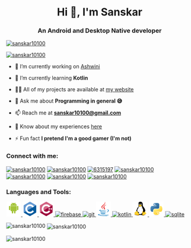 <h1 align="center">Hi 👋, I'm Sanskar</h1>
<h3 align="center">An Android and Desktop Native developer</h3>

<p align="left"> <a href="https://github.com/ryo-ma/github-profile-trophy"><img src="https://github-profile-trophy.vercel.app/?username=sanskar10100" alt="sanskar10100" /></a> </p>

<p align="left"> <a href="https://twitter.com/sanskar10100" target="blank"><img src="https://img.shields.io/twitter/follow/sanskar10100?logo=twitter&style=for-the-badge" alt="sanskar10100" /></a> </p>

- 🔭 I’m currently working on [Ashwini](https://github.com/AshwiniApp/Ashwini)

- 🌱 I’m currently learning **Kotlin**

- 👨‍💻 All of my projects are available at [my website](https://sanskar10100.github.io)

- 💬 Ask me about **Programming in general 😅️**

- 📫 Reach me at **sanskar10100@gmail.com**

- 📄 Know about my experiences [here](https://drive.google.com/file/d/1PnVVGjkfPv_QU4B6ruKobaDbh0rEKSYj/view?usp=sharing)

- ⚡ Fun fact **I pretend I'm a good gamer (I'm not)**

<h3 align="left">Connect with me:</h3>
<p align="left">
<a href="https://twitter.com/sanskar10100" target="blank"><img align="center" src="https://raw.githubusercontent.com/rahuldkjain/github-profile-readme-generator/master/src/images/icons/Social/twitter.svg" alt="sanskar10100" height="30" width="40" /></a>
<a href="https://linkedin.com/in/sanskar10100" target="blank"><img align="center" src="https://raw.githubusercontent.com/rahuldkjain/github-profile-readme-generator/master/src/images/icons/Social/linked-in-alt.svg" alt="sanskar10100" height="30" width="40" /></a>
<a href="https://stackoverflow.com/users/6315197" target="blank"><img align="center" src="https://raw.githubusercontent.com/rahuldkjain/github-profile-readme-generator/master/src/images/icons/Social/stack-overflow.svg" alt="6315197" height="30" width="40" /></a>
<a href="https://www.codechef.com/users/sanskar10100" target="blank"><img align="center" src="https://cdn.jsdelivr.net/npm/simple-icons@3.1.0/icons/codechef.svg" alt="sanskar10100" height="30" width="40" /></a>
<a href="https://www.hackerrank.com/sanskar10100" target="blank"><img align="center" src="https://raw.githubusercontent.com/rahuldkjain/github-profile-readme-generator/master/src/images/icons/Social/hackerrank.svg" alt="sanskar10100" height="30" width="40" /></a>
<a href="https://codeforces.com/profile/sanskar10100" target="blank"><img align="center" src="https://cdn.jsdelivr.net/npm/simple-icons@3.0.1/icons/codeforces.svg" alt="sanskar10100" height="30" width="40" /></a>
<a href="https://www.leetcode.com/sanskar10100" target="blank"><img align="center" src="https://raw.githubusercontent.com/rahuldkjain/github-profile-readme-generator/master/src/images/icons/Social/leet-code.svg" alt="sanskar10100" height="30" width="40" /></a>
</p>

<h3 align="left">Languages and Tools:</h3>
<p align="left"> <a href="https://developer.android.com" target="_blank"> <img src="https://raw.githubusercontent.com/devicons/devicon/master/icons/android/android-original-wordmark.svg" alt="android" width="40" height="40"/> </a> <a href="https://www.cprogramming.com/" target="_blank"> <img src="https://raw.githubusercontent.com/devicons/devicon/master/icons/c/c-original.svg" alt="c" width="40" height="40"/> </a> <a href="https://www.w3schools.com/cpp/" target="_blank"> <img src="https://raw.githubusercontent.com/devicons/devicon/master/icons/cplusplus/cplusplus-original.svg" alt="cplusplus" width="40" height="40"/> </a> <a href="https://firebase.google.com/" target="_blank"> <img src="https://www.vectorlogo.zone/logos/firebase/firebase-icon.svg" alt="firebase" width="40" height="40"/> </a> <a href="https://git-scm.com/" target="_blank"> <img src="https://www.vectorlogo.zone/logos/git-scm/git-scm-icon.svg" alt="git" width="40" height="40"/> </a> <a href="https://www.java.com" target="_blank"> <img src="https://raw.githubusercontent.com/devicons/devicon/master/icons/java/java-original.svg" alt="java" width="40" height="40"/> </a> <a href="https://kotlinlang.org" target="_blank"> <img src="https://www.vectorlogo.zone/logos/kotlinlang/kotlinlang-icon.svg" alt="kotlin" width="40" height="40"/> </a> <a href="https://www.linux.org/" target="_blank"> <img src="https://raw.githubusercontent.com/devicons/devicon/master/icons/linux/linux-original.svg" alt="linux" width="40" height="40"/> </a> <a href="https://www.python.org" target="_blank"> <img src="https://raw.githubusercontent.com/devicons/devicon/master/icons/python/python-original.svg" alt="python" width="40" height="40"/> </a> <a href="https://www.sqlite.org/" target="_blank"> <img src="https://www.vectorlogo.zone/logos/sqlite/sqlite-icon.svg" alt="sqlite" width="40" height="40"/> </a> </p>

<p><img align="left" src="https://github-readme-stats.vercel.app/api/top-langs?username=sanskar10100&show_icons=true&theme=radical&locale=en&layout=compact" alt="sanskar10100" /></p>

<p>&nbsp;<img align="center" src="https://github-readme-stats.vercel.app/api?username=sanskar10100&show_icons=true&theme=dark&locale=en" alt="sanskar10100" /></p>

<p><img align="center" src="https://github-readme-streak-stats.herokuapp.com/?user=sanskar10100&" alt="sanskar10100" /></p>
